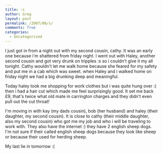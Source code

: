 ```yaml
---
title: :s
author: Greg
layout: post
permalink: /2007/06/s/
comments: True
categories:
  - Uncategorized
---
```

I just got in from a night out with my second cousin, cathy. It was an early one because i'm shattered from friday night. I went out with Haley, another second cousin and got very drunk on tripples :s so i couldn't give it my all tonight. Cathy wouldn't let me walk home because she feared for my safety and put me in a cab which was sweet. when Haley and i walked home on friday night we had a big drunking deep and meaningful.

Today haley took me shopping for work clothes but i was quite hung over :( then i had a hair cut which made me feel surprisingly good. It set me back £9, that's twice what old mate in carrington charges and they didn't even pull out the cut throat!

I'm moving in with kay (my dads cousin), bob (her husband) and haley (their daughter, my second cousin). It is close to cathy (their middle daughter, also my second cousin) who got me my job and who i will be traveling to work with. They also have the internet :) they have 2 english sheep dogs. I'm not sure if their called english sheep dogs because they look like sheep or because their used for herding sheep.

My last lie in tomorrow :(